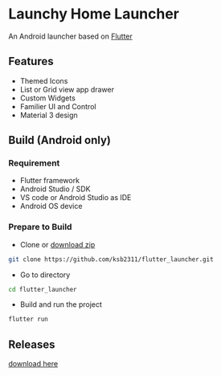 # Launchy Home Launcher

An Android launcher based on [Flutter](https://flutter.dev/)

## Features

* Themed Icons
* List or Grid view app drawer
* Custom Widgets
* Familier UI and Control
* Material 3 design

## Build (Android only)

### Requirement

* Flutter framework
* Android Studio / SDK
* VS code or Android Studio as IDE
* Android OS device

### Prepare to Build

* Clone or [download zip](https://github.com/ksb2311/Launchy/archive/refs/heads/master.zip)

```bash
git clone https://github.com/ksb2311/flutter_launcher.git
```

* Go to directory

```bash
cd flutter_launcher
```

* Build and run the project

```bash
flutter run
```

## Releases

[download here](https://github.com/ksb2311/Launchy/releases)
